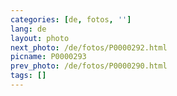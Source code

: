 ```yaml
---
categories: [de, fotos, '']
lang: de
layout: photo
next_photo: /de/fotos/P0000292.html
picname: P0000293
prev_photo: /de/fotos/P0000290.html
tags: []
---
```

